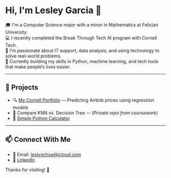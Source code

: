 # Hi, I'm Lesley Garcia 👋

🎓 I'm a Computer Science major with a minor in Mathematics at Felician University.  
💻 I recently completed the Break Through Tech AI program with Cornell Tech.  
🔧 I'm passionate about IT support, data analysis, and using technology to solve real-world problems.  
🌱 Currently building my skills in Python, machine learning, and tech tools that make people’s lives easier.

---

## 💼 Projects

- 🔍 [My Cornell Portfolio](https://github.com/lesleygarcia/My-Cornell-Portfolio) — Predicting Airbnb prices using regression models  
- 🧠 Compare KNN vs. Decision Tree — *(Private repo from coursework)*  
- 🧮 [Simple Python Calculator](https://github.com/lesleygarcia/simple-python-calculator)

---

## 📫 Connect With Me

- 📧 Email: leslyochoa@icloud.com  
- 💼 [LinkedIn](https://www.linkedin.com/in/lesley-garcia-ochoa-9aa848282)

Thanks for visiting! 🙌

